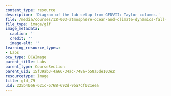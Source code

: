 ```yaml
---
content_type: resource
description: 'Diagram of the lab setup from GFDVII: Taylor columns.'
file: /media/courses/12-003-atmosphere-ocean-and-climate-dynamics-fall-2008/225b4066621c6768692d9ba7cf021eea_gfd_79.gif
file_type: image/gif
image_metadata:
  caption: ''
  credit: ''
  image-alt: ''
learning_resource_types:
- Labs
ocw_type: OCWImage
parent_title: Labs
parent_type: CourseSection
parent_uid: 15f39ab3-4a66-34ac-748a-b58a5de103e2
resourcetype: Image
title: gfd_79
uid: 225b4066-621c-6768-692d-9ba7cf021eea
---
```


